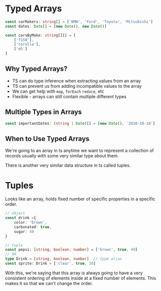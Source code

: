 # Typed Arrays

```ts
const carMakers: string[] = ['BMW', 'Ford', 'Toyota', 'Mitsubishi']
const dates: Date[] = [new Date(), new Date()]

const carsByMake: string[][] = [
    ['f150'],
    ['corolla'],
    ['m5']
]
```

## Why Typed Arrays?

- TS can do type inference when extracting values from an array
- TS can prevent us from adding incompatible values to the array
- We can get help with `map`, `forEach` `reduce`, etc
- Flexible - arrays can still contain multiple different types

## Multiple Types in Arrays

```ts
const importantDates: (string | Date)[] = [new Date(), '2020-10-10']
```

## When to Use Typed Arrays

We're going to an array in ts anytime we want to represent a collection of records usually with some very similar type about them. 

There is another very similar data structure in ts called tuples.

# Tuples

Looks like an array, holds fixed number of specific properties in a specific order.

```ts
// object
const drink ={
    color: 'brown',
    carbonated: true,
    sugar: 40
}

// tuple
const pepsi: [string, boolean, number] = ['brown', true, 40]
// OR
type Drink = [string, boolean, number]  // type alias
const sprite: Drink = ['clear', true, 30]
```

With this, we're saying that this array is always going to have a very consistent ordering of elements inside at a fixed number of elements. This makes it so that we can't change the order. 